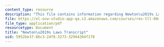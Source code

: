 ```yaml
---
content_type: resource
description: "This file contains information regarding Newton\u2019s Laws."
file: https://ol-ocw-studio-app-qa.s3.amazonaws.com/courses/res-tll-004-stem-concept-videos-fall-2013/5952be3786c324f8327332944204f170_MITRES_TLL-004F13_NewtLaws.pdf
file_type: application/pdf
resourcetype: Document
title: "Newton\u2019s Laws Transcript"
uid: 5952be37-86c3-24f8-3273-32944204f170
---
```

